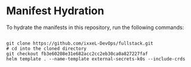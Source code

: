 
# Manifest Hydration

To hydrate the manifests in this repository, run the following commands:

```shell

git clone https://github.com/ixxeL-DevOps/fullstack.git
# cd into the cloned directory
git checkout fb3e60208e31e682acc2cc2eb30ca0a827227faf
helm template . --name-template external-secrets-k0s --include-crds
```